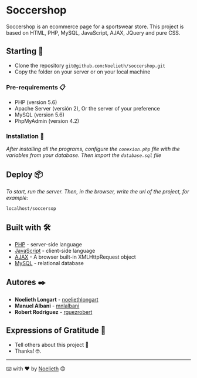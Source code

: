 # Soccershop

Soccershop is an ecommerce page for a sportswear store. This project is based on HTML, PHP, MySQL, JavaScript, AJAX, JQuery and pure CSS.

## Starting 🚀

* Clone the repository ```git@github.com:Noelieth/soccershop.git```
* Copy the folder on your server or on your local machine

### Pre-requirements 📋

* PHP (version 5.6)
* Apache Server (versión 2), Or the server of your preference
* MySQL (version 5.6)
* PhpMyAdmin (version 4.2)

### Installation 🔧

_After installing all the programs, configure the ```conexion.php``` file with the variables from your database. Then import the ```database.sql``` file_

## Deploy 📦

_To start, run the server. Then, in the browser, write the url of the project, for example:_

```
localhost/soccersop
```

## Built with 🛠️

* [PHP](http://https://www.php.net/manual/es/intro-whatis.php) - server-side language
* [JavaScript](https://www.javascript.com/) - client-side language
* [AJAX](https://api.jquery.com/jquery.ajax/) - A browser built-in XMLHttpRequest object
* [MySQL](https://dev.mysql.com/doc/) - relational database

## Autores ✒️

* **Noelieth Longart** - [noeliethlongart](https://www.behance.net/noeliethlongart)
* **Manuel Albani** - [mnlalbani](https://github.com/mnlalbani)
* **Robert Rodriguez** - [rguezrobert](https://www.behance.net/rguezrobert)

## Expressions of Gratitude 🎁

* Tell others about this project 📢 
* Thanks! 🤓.

---
⌨️ with ❤️ by [Noelieth](https://github.com/Noelieth) 😊
